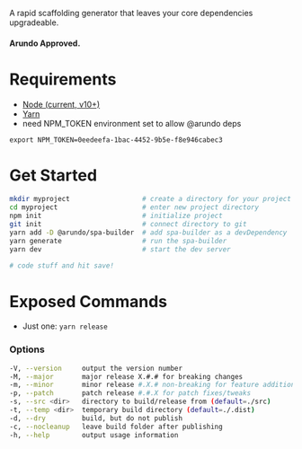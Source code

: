 A rapid scaffolding generator that leaves your core dependencies upgradeable.
#### Arundo Approved.

# Requirements
- [Node (current, v10+)](https://nodejs.org/en/download/current/)
- [Yarn](https://yarnpkg.com/lang/en/docs/install/#mac-stable)
- need NPM_TOKEN environment set to allow @arundo deps

```
export NPM_TOKEN=0eedeefa-1bac-4452-9b5e-f8e946cabec3
```

# Get Started
```bash
mkdir myproject                  # create a directory for your project
cd myproject                     # enter new project directory
npm init                         # initialize project
git init                         # connect directory to git
yarn add -D @arundo/spa-builder  # add spa-builder as a devDependency
yarn generate                    # run the spa-builder
yarn dev                         # start the dev server

# code stuff and hit save!
```

# Exposed Commands
- Just one: `yarn release`

### Options
```bash
-V, --version     output the version number
-M, --major       major release X.#.# for breaking changes
-m, --minor       minor release #.X.# non-breaking for feature additions
-p, --patch       patch release #.#.X for patch fixes/tweaks
-s, --src <dir>   directory to build/release from (default=./src)
-t, --temp <dir>  temporary build directory (default=./.dist)
-d, --dry         build, but do not publish
-c, --nocleanup   leave build folder after publishing
-h, --help        output usage information
```
